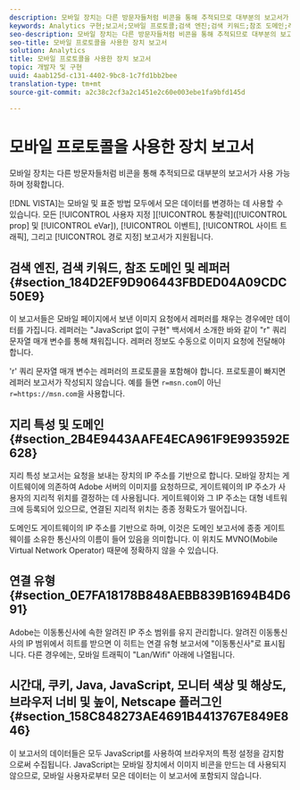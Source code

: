 ```yaml
---
description: 모바일 장치는 다른 방문자들처럼 비콘을 통해 추적되므로 대부분의 보고서가 사용 가능하며 정확합니다.
keywords: Analytics 구현;보고서;모바일 프로토콜;검색 엔진;검색 키워드;참조 도메인;레퍼러;geosegmentation;도메인;연결 유형;표준 시간대;쿠키;java;javascript;모니터 색상;모니터 해상도;브라우저 너비;높이;netscape 플러그인
seo-description: 모바일 장치는 다른 방문자들처럼 비콘을 통해 추적되므로 대부분의 보고서가 사용 가능하며 정확합니다.
seo-title: 모바일 프로토콜을 사용한 장치 보고서
solution: Analytics
title: 모바일 프로토콜을 사용한 장치 보고서
topic: 개발자 및 구현
uuid: 4aab125d-c131-4402-9bc8-1c7fd1bb2bee
translation-type: tm+mt
source-git-commit: a2c38c2cf3a2c1451e2c60e003ebe1fa9bfd145d

---
```



# 모바일 프로토콜을 사용한 장치 보고서

모바일 장치는 다른 방문자들처럼 비콘을 통해 추적되므로 대부분의 보고서가 사용 가능하며 정확합니다.

[!DNL VISTA]는 모바일 및 표준 방법 모두에서 모은 데이터를 변경하는 데 사용할 수 있습니다. 모든 [!UICONTROL 사용자 지정 ][!UICONTROL 통찰력]([!UICONTROL prop] 및 [!UICONTROL eVar]), [!UICONTROL 이벤트], [!UICONTROL 사이트 트래픽], 그리고 [!UICONTROL 경로 지정] 보고서가 지원됩니다.

## 검색 엔진, 검색 키워드, 참조 도메인 및 레퍼러 {#section_184D2EF9D906443FBDED04A09CDC50E9}

이 보고서들은 모바일 페이지에서 보낸 이미지 요청에서 레퍼러를 채우는 경우에만 데이터를 가집니다. 레퍼러는 "JavaScript 없이 구현" 백서에서 소개한 바와 같이 "r" 쿼리 문자열 매개 변수를 통해 채워집니다. 레퍼러 정보도 수동으로 이미지 요청에 전달해야 합니다.

'r' 쿼리 문자열 매개 변수는 레퍼러의 프로토콜을 포함해야 합니다. 프로토콜이 빠지면 레퍼러 보고서가 작성되지 않습니다. 예를 들면 `r=msn.com`이 아닌 `r=https://msn.com`을 사용합니다.

## 지리 특성 및 도메인 {#section_2B4E9443AAFE4ECA961F9E993592E628}

지리 특성 보고서는 요청을 보내는 장치의 IP 주소를 기반으로 합니다. 모바일 장치는 게이트웨이에 의존하여 Adobe 서버의 이미지를 요청하므로, 게이트웨이의 IP 주소가 사용자의 지리적 위치를 결정하는 데 사용됩니다. 게이트웨이와 그 IP 주소는 대형 네트워크에 등록되어 있으므로, 연결된 지리적 위치는 종종 정확도가 떨어집니다.

도메인도 게이트웨이의 IP 주소를 기반으로 하며, 이것은 도메인 보고서에 종종 게이트웨이를 소유한 통신사의 이름이 들어 있음을 의미합니다. 이 위치도 MVNO(Mobile Virtual Network Operator) 때문에 정확하지 않을 수 있습니다.

## 연결 유형 {#section_0E7FA18178B848AEBB839B1694B4D691}

Adobe는 이동통신사에 속한 알려진 IP 주소 범위를 유지 관리합니다. 알려진 이동통신사의 IP 범위에서 히트를 받으면 이 히트는 연결 유형 보고서에 "이동통신사"로 표시됩니다. 다른 경우에는, 모바일 트래픽이 "Lan/Wifi" 아래에 나열됩니다.

## 시간대, 쿠키, Java, JavaScript, 모니터 색상 및 해상도, 브라우저 너비 및 높이, Netscape 플러그인 {#section_158C848273AE4691B4413767E849E846}

이 보고서의 데이터들은 모두 JavaScript를 사용하여 브라우저의 특정 설정을 감지함으로써 수집됩니다. JavaScript는 모바일 장치에서 이미지 비콘을 만드는 데 사용되지 않으므로, 모바일 사용자로부터 모은 데이터는 이 보고서에 포함되지 않습니다.
